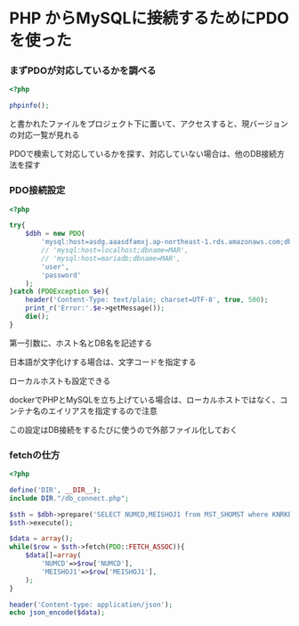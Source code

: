# PHP からMySQLに接続するためにPDOを使った

### まずPDOが対応しているかを調べる

```php
<?php

phpinfo();
```

と書かれたファイルをプロジェクト下に置いて、アクセスすると、現バージョンの対応一覧が見れる

PDOで検索して対応しているかを探す、対応していない場合は、他のDB接続方法を探す

### PDO接続設定

```php
<?php

try{
    $dbh = new PDO(
        'mysql:host=asdg.aaasdfamxj.ap-northeast-1.rds.amazonaws.com;dbname=mar_dev;charset=utf8;',
        // 'mysql:host=localhost;dbname=MAR',
        // 'mysql:host=mariadb;dbname=MAR',
        'user',
        'password'
    );
}catch (PDOException $e){
    header('Content-Type: text/plain; charset=UTF-8', true, 500);
    print_r('Error:'.$e->getMessage());
    die();
}
```

第一引数に、ホスト名とDB名を記述する

日本語が文字化けする場合は、文字コードを指定する

ローカルホストも設定できる

dockerでPHPとMySQLを立ち上げている場合は、ローカルホストではなく、コンテナ名のエイリアスを指定するので注意

この設定はDB接続をするたびに使うので外部ファイル化しておく

### fetchの仕方

```php
<?php

define('DIR', __DIR__);
include DIR."/db_connect.php";

$sth = $dbh->prepare('SELECT NUMCD,MEISHOJ1 from MST_SHOMST where KNRKBN = 2 and NUMCD in(101,205,206) order by NUMCD');
$sth->execute();

$data = array();
while($row = $sth->fetch(PDO::FETCH_ASSOC)){
    $data[]=array(
        'NUMCD'=>$row['NUMCD'],
        'MEISHOJ1'=>$row['MEISHOJ1'],
    );
}

header('Content-type: application/json');
echo json_encode($data);
```

